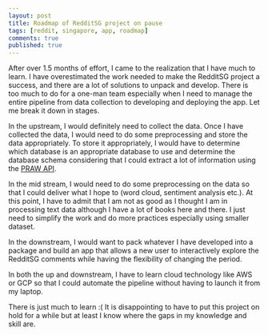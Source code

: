 ```yaml
---
layout: post
title: Roadmap of RedditSG project on pause
tags: [reddit, singapore, app, roadmap]
comments: true
published: true
---
```


After over 1.5 months of effort, I came to the realization that I have much to learn. I have overestimated the work needed to make the RedditSG project a success, and there are a lot of solutions to unpack and develop. There is too much to do for a one-man team especially when I need to manage the entire pipeline from data collection to developing and deploying the app. Let me break it down in stages.

In the upstream, I would definitely need to collect the data. Once I have collected the data, I would need to do some preprocessing and store the data appropriately. To store it appropriately, I would have to determine which database is an appropriate database to use and determine the database schema considering that I could extract a lot of information using the [PRAW API](https://praw.readthedocs.io/en/stable/).

In the mid stream, I would need to do some preprocessing on the data so that I could deliver what I hope to (word cloud, sentiment analysis etc.). At this point, I have to admit that I am not as good as I thought I am in processing text data although I have a lot of books here and there. I just need to simplify the work and do more practices especially using smaller dataset.

In the downstream, I would want to pack whatever I have developed into a package and build an app that allows a new user to interactively explore the RedditSG comments while having the flexibility of changing the period. 

In both the up and downstream, I have to learn cloud technology like AWS or GCP so that I could automate the pipeline without having to launch it from my laptop. 

There is just much to learn :( It is disappointing to have to put this project on hold for a while but at least I know where the gaps in my knowledge and skill are.